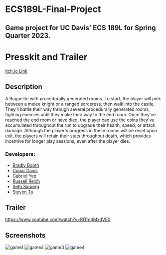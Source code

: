# ECS189L-Final-Project
Game project for UC Davis' ECS 189L for Spring Quarter 2023.
---
# Presskit and Trailer
[itch.io Link](https://luciferstrials.itch.io/lucifers-trials)

## Description
A Roguelite with procedurally generated rooms. To start, the player will pick between a melee knight or a ranged sorceress, then walk into the castle. They’ll battle their way through several procedurally generated rooms, fighting enemies until they make their way to the end room. Once they've reached the end room or have died, the player can use the coins they've accumulated throughout the run to upgrade their health, speed, or attack damage. Although the player's progress in these rooms will be reset upon exit, the players will retain their stats throughout death, which provides incentive for longer play sessions, even after the player dies.
### Developers:
- [Bradly Booth](https://github.com/gdsmssngr2723)
- [Conar Davis](https://github.com/ConanoftheUnreal)
- [Gabriel Yap](https://github.com/gabrielyap)
- [Russell Reich](https://github.com/RustyReich)
- [Seth Sjoberg](https://github.com/Sethstofer)
- [Steven To](https://github.com/Stefanto1016)
## Trailer
https://www.youtube.com/watch?v=RlTm4MxdVE0
## Screenshots
![game1](https://github.com/ConanoftheUnreal/ECS189L-Final-Project/assets/56618136/50bb311b-9889-432c-9cb2-874bedd15b12)
![game2](https://github.com/ConanoftheUnreal/ECS189L-Final-Project/assets/56618136/4cbe0384-4a5b-4a06-b4c2-04626f0b0c1d)
![game3](https://github.com/ConanoftheUnreal/ECS189L-Final-Project/assets/56618136/eca1105e-7551-4bc2-9981-1b9608572b22)
![game4](https://github.com/ConanoftheUnreal/ECS189L-Final-Project/assets/56618136/dd6c0223-de85-4168-9a9a-d9486320f8d0)
